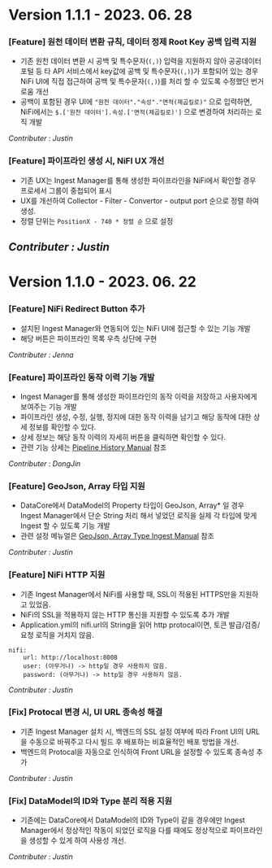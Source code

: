 # Version 1.1.1 - 2023. 06. 28
### [Feature] 원천 데이터 변환 규칙, 데이터 정제 Root Key 공백 입력 지원
- 기존 원천 데이터 변환 시 공백 및 특수문자(`(,)`) 입력을 지원하지 않아 공공데이터포털 등 타 API 서비스에서 key값에 공백 및 특수문자(`(,)`)가 포함되어 있는 경우 NiFi UI에 직접 접근하여 공백 및 특수문자(`(,)`)를 처리 할 수 있도록 수정했던 번거로움 개선
- 공백이 포함된 경우 UI에 `"원천 데이터"."속성"."면적(제곱킬로)"` 으로 입력하면, NiFi에서는 `$.['원천 데이터'].속성.['면적(제곱킬로)']` 으로 변경하여 처리하는 로직 개발

 *Contributer : Justin* 
### [Feature] 파이프라인 생성 시, NiFI UX 개선
- 기존 UX는 Ingest Manager를 통해 생성한 파이프라인을 NiFi에서 확인할 경우 프로세서 그룹이 중첩되어 표시
- UX를 개선하여 Collector - Filter - Convertor - output port 순으로 정렬 하여 생성.
- 정렬 단위는 `PositionX - 740 * 정렬 순` 으로 설정

*Contributer : Justin* 
---
# Version 1.1.0 - 2023. 06. 22
### [Feature] NiFi Redirect Button 추가
- 설치된 Ingest Manager와 연동되어 있는 NiFi UI에 접근할 수 있는 기능 개발
- 해당 버튼은 파이프라인 목록 우측 상단에 구현

 *Contributer : Jenna* 
### [Feature] 파이프라인 동작 이력 기능 개발
- Ingest Manager를 통해 생성한 파이프라인의 동작 이력을 저장하고 사용자에게 보여주는 기능 개발
- 파이프라인 생성, 수정, 실행, 정지에 대한 동작 이력을 남기고 해당 동작에 대한 상세 정보를 확인할 수 있다.
- 상세 정보는 해당 동작 이력의 자세히 버튼을 클릭하면 확인할 수 있다.
- 관련 기능 상세는 [Pipeline History Manual](/IngestManager/Manual/Pipeline-History-Manual) 참조

*Contributer : DongJin* 
### [Feature] GeoJson, Array 타입 지원
- DataCore에서 DataModel의 Property 타입이 GeoJson, Array* 일 경우 Ingest Manager에서 단순 String 처리 해서 넣었던 로직을
실제 각 타입에 맞게 Ingest 할 수 있도록 기능 개발
- 관련 설정 메뉴얼은 [GeoJson, Array Type Ingest Manual](/IngestManager/Manual/GeoJson,-Array-Type-Ingest-Manual) 참조

*Contributer : Justin* 

### [Feature] NiFi HTTP 지원
- 기존 Ingest Manager에서 NiFi를 사용할 때, SSL이 적용된 HTTPS만을 지원하고 있었음.
- NiFi의 SSL을 적용하지 않는 HTTP 통신을 지원할 수 있도록 추가 개발
- Application.yml의 nifi.url의 String을 읽어 http protocal이면, 토큰 발급/검증/요청 로직을 거치지 않음.
```
nifi:
    url: http://localhost:8008
    user: (아무거나) -> http일 경우 사용하지 않음.
    password: (아무거나) -> http일 경우 사용하지 않음.
```

*Contributer : Justin* 

### [Fix] Protocal 변경 시, UI URL 종속성 해결
- 기존 Ingest Manager 설치 시, 백엔드의 SSL 설정 여부에 따라 Front UI의 URL을 수동으로 바꿔주고 다시 빌드 후 배포하는 비효율적인 배포 방법을 개선.
- 백엔드의 Protocal을 자동으로 인식하여 Front URL을 설정할 수 있도록 종속성 추가

*Contributer : Justin* 
### [Fix] DataModel의 ID와 Type 분리 적용 지원
- 기존에는 DataCore에서 DataModel의 ID와 Type이 같을 경우에만 Ingest Manager에서 정상적인 작동이 되었던 로직을 다를 때에도 정상적으로 파이프라인을 생성할 수 있게 하여 사용성 개선.

*Contributer : Justin* 